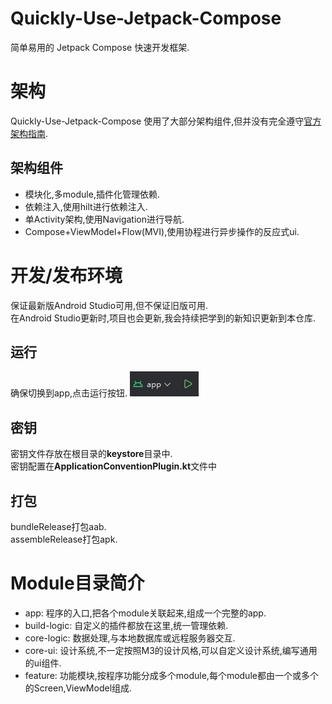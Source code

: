 # Quickly-Use-Jetpack-Compose
简单易用的 Jetpack Compose 快速开发框架.

# 架构
Quickly-Use-Jetpack-Compose 使用了大部分架构组件,但并没有完全遵守[官方架构指南](https://developer.android.com/topic/architecture?hl=zh-cn).
## 架构组件
+ 模块化,多module,插件化管理依赖.
+ 依赖注入,使用hilt进行依赖注入.
+ 单Activity架构,使用Navigation进行导航.
+ Compose+ViewModel+Flow(MVI),使用协程进行异步操作的反应式ui.

# 开发/发布环境
保证最新版Android Studio可用,但不保证旧版可用.
<br/>在Android Studio更新时,项目也会更新,我会持续把学到的新知识更新到本仓库.

## 运行
确保切换到app,点击运行按钮.
![Run App](docs/images/RunApp.png)
## 密钥
密钥文件存放在根目录的**keystore**目录中.
<br/>密钥配置在**ApplicationConventionPlugin.kt**文件中
## 打包
bundleRelease打包aab.
<br/>assembleRelease打包apk.

# Module目录简介
+ app: 程序的入口,把各个module关联起来,组成一个完整的app.
+ build-logic: 自定义的插件都放在这里,统一管理依赖.
+ core-logic: 数据处理,与本地数据库或远程服务器交互.
+ core-ui: 设计系统,不一定按照M3的设计风格,可以自定义设计系统,编写通用的ui组件.
+ feature: 功能模块,按程序功能分成多个module,每个module都由一个或多个的Screen,ViewModel组成.
